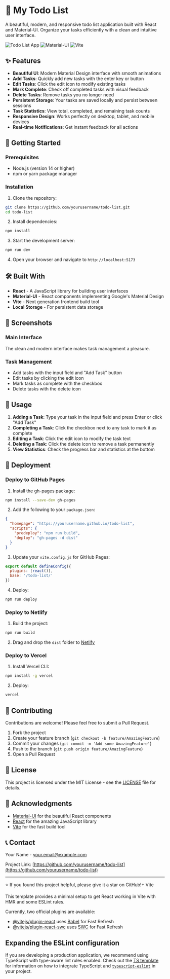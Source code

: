 # 📝 My Todo List

A beautiful, modern, and responsive todo list application built with React and Material-UI. Organize your tasks efficiently with a clean and intuitive user interface.

![Todo List App](https://img.shields.io/badge/React-18.0-blue) ![Material-UI](https://img.shields.io/badge/Material--UI-5.0-purple) ![Vite](https://img.shields.io/badge/Vite-5.0-yellow)

## ✨ Features

- **Beautiful UI**: Modern Material Design interface with smooth animations
- **Add Tasks**: Quickly add new tasks with the enter key or button
- **Edit Tasks**: Click the edit icon to modify existing tasks
- **Mark Complete**: Check off completed tasks with visual feedback
- **Delete Tasks**: Remove tasks you no longer need
- **Persistent Storage**: Your tasks are saved locally and persist between sessions
- **Task Statistics**: View total, completed, and remaining task counts
- **Responsive Design**: Works perfectly on desktop, tablet, and mobile devices
- **Real-time Notifications**: Get instant feedback for all actions

## 🚀 Getting Started

### Prerequisites

- Node.js (version 14 or higher)
- npm or yarn package manager

### Installation

1. Clone the repository:
```bash
git clone https://github.com/yourusername/todo-list.git
cd todo-list
```

2. Install dependencies:
```bash
npm install
```

3. Start the development server:
```bash
npm run dev
```

4. Open your browser and navigate to `http://localhost:5173`

## 🛠️ Built With

- **React** - A JavaScript library for building user interfaces
- **Material-UI** - React components implementing Google's Material Design
- **Vite** - Next generation frontend build tool
- **Local Storage** - For persistent data storage

## 📱 Screenshots

### Main Interface
The clean and modern interface makes task management a pleasure.

### Task Management
- Add tasks with the input field and "Add Task" button
- Edit tasks by clicking the edit icon
- Mark tasks as complete with the checkbox
- Delete tasks with the delete icon

## 🎯 Usage

1. **Adding a Task**: Type your task in the input field and press Enter or click "Add Task"
2. **Completing a Task**: Click the checkbox next to any task to mark it as complete
3. **Editing a Task**: Click the edit icon to modify the task text
4. **Deleting a Task**: Click the delete icon to remove a task permanently
5. **View Statistics**: Check the progress bar and statistics at the bottom

## 🚀 Deployment

### Deploy to GitHub Pages

1. Install the gh-pages package:
```bash
npm install --save-dev gh-pages
```

2. Add the following to your `package.json`:
```json
{
  "homepage": "https://yourusername.github.io/todo-list",
  "scripts": {
    "predeploy": "npm run build",
    "deploy": "gh-pages -d dist"
  }
}
```

3. Update your `vite.config.js` for GitHub Pages:
```javascript
export default defineConfig({
  plugins: [react()],
  base: '/todo-list/'
})
```

4. Deploy:
```bash
npm run deploy
```

### Deploy to Netlify

1. Build the project:
```bash
npm run build
```

2. Drag and drop the `dist` folder to [Netlify](https://netlify.com)

### Deploy to Vercel

1. Install Vercel CLI:
```bash
npm install -g vercel
```

2. Deploy:
```bash
vercel
```

## 🤝 Contributing

Contributions are welcome! Please feel free to submit a Pull Request.

1. Fork the project
2. Create your feature branch (`git checkout -b feature/AmazingFeature`)
3. Commit your changes (`git commit -m 'Add some AmazingFeature'`)
4. Push to the branch (`git push origin feature/AmazingFeature`)
5. Open a Pull Request

## 📄 License

This project is licensed under the MIT License - see the [LICENSE](LICENSE) file for details.

## 🙏 Acknowledgments

- [Material-UI](https://mui.com/) for the beautiful React components
- [React](https://reactjs.org/) for the amazing JavaScript library
- [Vite](https://vitejs.dev/) for the fast build tool

## 📞 Contact

Your Name - [your.email@example.com](mailto:your.email@example.com)

Project Link: [https://github.com/yourusername/todo-list](https://github.com/yourusername/todo-list)

---

⭐ If you found this project helpful, please give it a star on GitHub!+ Vite

This template provides a minimal setup to get React working in Vite with HMR and some ESLint rules.

Currently, two official plugins are available:

- [@vitejs/plugin-react](https://github.com/vitejs/vite-plugin-react/blob/main/packages/plugin-react) uses [Babel](https://babeljs.io/) for Fast Refresh
- [@vitejs/plugin-react-swc](https://github.com/vitejs/vite-plugin-react/blob/main/packages/plugin-react-swc) uses [SWC](https://swc.rs/) for Fast Refresh

## Expanding the ESLint configuration

If you are developing a production application, we recommend using TypeScript with type-aware lint rules enabled. Check out the [TS template](https://github.com/vitejs/vite/tree/main/packages/create-vite/template-react-ts) for information on how to integrate TypeScript and [`typescript-eslint`](https://typescript-eslint.io) in your project.
